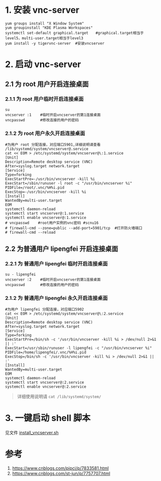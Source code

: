 # 1. 安装 vnc-server
```
yum groups install "X Window System"
yum groupinstall "KDE Plasma Workspaces"
systemctl set-default graphical.target　　#graphical.target相当于level5，multi-user.target相当于level3
yum install -y tigervnc-server  #安装vncserver
```

# 2. 启动 vnc-server

## 2.1 为 root 用户开启连接桌面
### 2.1.1 为 root 用户临时开启连接桌面
```
su 
vncserver :1    #临时开启vncserver的第1连接桌面
vncpasswd       #修改连接的用户的密码
```

### 2.1.2 为 root 用户永久开启连接桌面
```
#为用户 root 分配连接，对应端口5901,详细说明请查看 /lib/systemd/system/vncserver@.service
cat << EOM > /etc/systemd/system/vncserver@\:1.service
[Unit]
Description=Remote desktop service (VNC)
After=syslog.target network.target
[Service]
Type=forking
ExecStartPre=-/usr/bin/vncserver -kill %i
ExecStart=/sbin/runuser -l root -c "/usr/bin/vncserver %i"
PIDFile=/root/.vnc/%H%i.pid
ExecStop=-/usr/bin/vncserver -kill %i
[Install]
WantedBy=multi-user.target
EOM
systemctl daemon-reload
systemctl start vncserver@:1.service
systemctl enable vncserver@:1.service    
# vncpasswd    #root用户实例的vnc密码 #scnu16
# firewall-cmd --zone=public --add-port=5901/tcp  #打开防火墙端口
# firewall-cmd --reload
```

## 2.2 为普通用户 lipengfei 开启连接桌面
### 2.2.1 为 普通用户 lipengfei 临时开启连接桌面
```
su - lipengfei
vncserver :2    #临时开启vncserver的第1连接桌面
vncpasswd       #修改连接的用户的密码
```

### 2.1.2 为 普通用户 lipengfei 永久开启连接桌面
```
#为用户 lipengfei 分配连接，对应端口5902
cat << EOM > /etc/systemd/system/vncserver@\:2.service
[Unit]
Description=Remote desktop service (VNC)
After=syslog.target network.target
[Service]
Type=forking
ExecStartPre=/bin/sh -c '/usr/bin/vncserver -kill %i > /dev/null 2>&1 || :'
ExecStart=/usr/sbin/runuser -l lipengfei -c "/usr/bin/vncserver %i"
PIDFile=/home/lipengfei/.vnc/%H%i.pid
ExecStop=/bin/sh -c '/usr/bin/vncserver -kill %i > /dev/null 2>&1 || :'
[Install]
WantedBy=multi-user.target
EOM
systemctl daemon-reload
systemctl start vncserver@:2.service
systemctl enable vncserver@:2.service   

```

> 详细使用说明请 `cat /lib/systemd/system/`

# 3. 一键启动 shell 脚本
见文件 [install_vncserver.sh](./install_vncserver.sh)

# 参考
1. https://www.cnblogs.com/pipci/p/7833581.html
1. https://www.cnblogs.com/st-jun/p/7757707.html